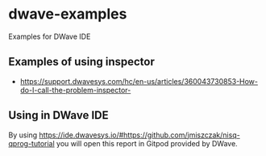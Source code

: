 # dwave-examples
Examples for DWave IDE


## Examples of using inspector

* https://support.dwavesys.com/hc/en-us/articles/360043730853-How-do-I-call-the-problem-inspector-

## Using in DWave IDE

By using https://ide.dwavesys.io/#https://github.com/jmiszczak/nisq-qprog-tutorial you will open this report in Gitpod provided by DWave.
